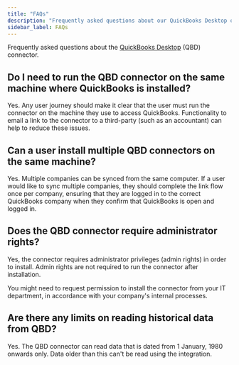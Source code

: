 ```yaml
---
title: "FAQs"
description: "Frequently asked questions about our QuickBooks Desktop on-premise connector."
sidebar_label: FAQs
---
```


Frequently asked questions about the [QuickBooks Desktop](/integrations/accounting/quickbooksdesktop/accounting-quickbooksdesktop) (QBD) connector.

## Do I need to run the QBD connector on the same machine where QuickBooks is installed?

Yes. Any user journey should make it clear that the user must run the connector on the machine they use to access QuickBooks. Functionality to email a link to the connector to a third-party (such as an accountant) can help to reduce these issues.

## Can a user install multiple QBD connectors on the same machine?

Yes. Multiple companies can be synced from the same computer. If a user would like to sync multiple companies, they should complete the link flow once per company, ensuring that they are logged in to the correct QuickBooks company when they confirm that QuickBooks is open and logged in.

## Does the QBD connector require administrator rights?

Yes, the connector requires administrator privileges (admin rights) in order to install. Admin rights are not required to run the connector after installation.

You might need to request permission to install the connector from your IT department, in accordance with your company's internal processes.

## Are there any limits on reading historical data from QBD?

Yes. The QBD connector can read data that is dated from 1 January, 1980 onwards only. Data older than this can't be read using the integration.
